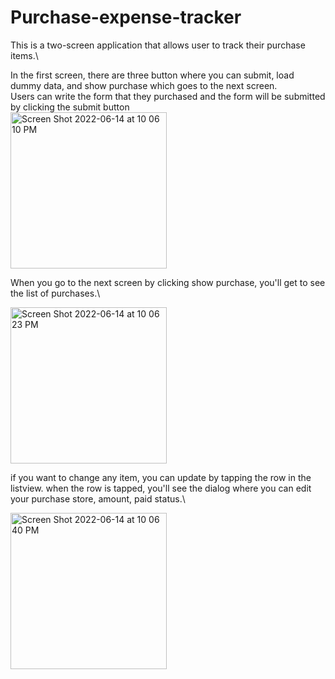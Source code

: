 # Purchase-expense-tracker

This is a two-screen application that allows user to track their purchase items.\

In the first screen, there are three button where you can submit, load dummy data, and show purchase which goes to the next screen.\
Users can write the form that they purchased and the form will be submitted by clicking the submit button\
<img width="250" alt="Screen Shot 2022-06-14 at 10 06 10 PM" src="https://user-images.githubusercontent.com/43290846/173882990-a9cc7be2-760a-4f46-b455-bc733f0d81c8.png">

When you go to the next screen by clicking show purchase, you'll get to see the list of purchases.\ 

<img width="250" alt="Screen Shot 2022-06-14 at 10 06 23 PM" src="https://user-images.githubusercontent.com/43290846/173883023-debabfd1-3aef-421f-845a-490e3cab03b4.png">

if you want to change any item, you can update by tapping the row in the listview. when the row is tapped, you'll see the dialog where you can edit your purchase store, amount, paid status.\ 

<img width="250" alt="Screen Shot 2022-06-14 at 10 06 40 PM" src="https://user-images.githubusercontent.com/43290846/173883034-65f709de-e5be-4d80-862c-cebb20e4a04e.png">
